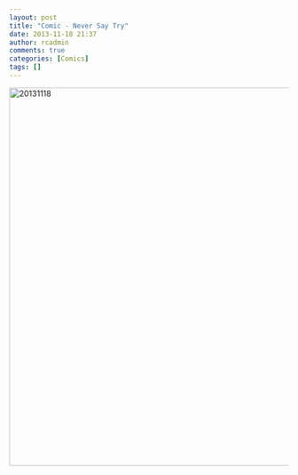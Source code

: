```yaml
---
layout: post
title: "Comic - Never Say Try"
date: 2013-11-18 21:37
author: rcadmin
comments: true
categories: [Comics]
tags: []
---
```

<a href="http://bitsmack.com/wp/2013/11/18/comic-never-say-try/attachment/20131118/" rel="attachment wp-att-2503"><img src="http://dl.bitsmack.com/uploads/2013/11/20131118.jpg" alt="20131118" width="680" height="680" class="alignnone size-full wp-image-2503" /></a>
